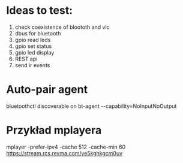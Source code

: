 
# Ideas to test:

 1. check coexistence of bloototh and vlc
 2. dbus for bluetooth
 3. gpio read leds
 4. gpio set status
 5. gpio led display
 6. REST api
 7. send ir events

# Auto-pair agent
bluetoothctl discoverable on
bt-agent --capability=NoInputNoOutput

# Przykład mplayera
mplayer -prefer-ipv4 -cache 512 -cache-min 60 https://stream.rcs.revma.com/ye5kghkgcm0uv


